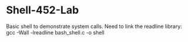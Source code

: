 # Shell-452-Lab
Basic shell to demonstrate system calls.
Need to link the readline library:
gcc -Wall -lreadline bash_shell.c -o shell
